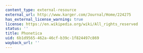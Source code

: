 ```yaml
---
content_type: external-resource
external_url: http://www.karger.com/Journal/Home/224275
has_external_license_warning: true
license: https://en.wikipedia.org/wiki/All_rights_reserved
status: ''
title: Phonetica
uid: 6b1d9565-462a-46cf-b39c-1f824497c869
wayback_url: ''
---
```

